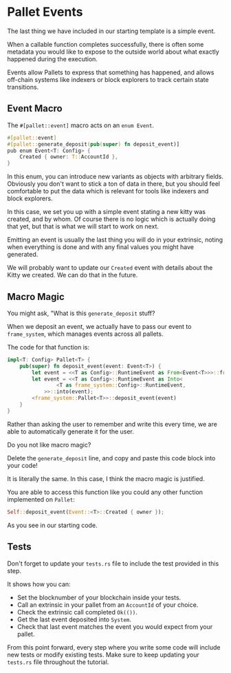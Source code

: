 # Pallet Events

The last thing we have included in our starting template is a simple event.

When a callable function completes successfully, there is often some metadata you would like to expose to the outside world about what exactly happened during the execution.

Events allow Pallets to express that something has happened, and allows off-chain systems like indexers or block explorers to track certain state transitions.

## Event Macro

The `#[pallet::event]` macro acts on an `enum Event`.

```rust
#[pallet::event]
#[pallet::generate_deposit(pub(super) fn deposit_event)]
pub enum Event<T: Config> {
	Created { owner: T::AccountId },
}
```

In this enum, you can introduce new variants as objects with arbitrary fields. Obviously you don't want to stick a ton of data in there, but you should feel comfortable to put the data which is relevant for tools like indexers and block explorers.

In this case, we set you up with a simple event stating a new kitty was created, and by whom. Of course there is no logic which is actually doing that yet, but that is what we will start to work on next.

Emitting an event is usually the last thing you will do in your extrinsic, noting when everything is done and with any final values you might have generated.

We will probably want to update our `Created` event with details about the Kitty we created. We can do that in the future.

## Macro Magic

You might ask, "What is this `generate_deposit` stuff?

When we deposit an event, we actually have to pass our event to `frame_system`, which manages events across all pallets.

The code for that function is:

```rust
impl<T: Config> Pallet<T> {
	pub(super) fn deposit_event(event: Event<T>) {
		let event = <<T as Config>::RuntimeEvent as From<Event<T>>>::from(event);
		let event = <<T as Config>::RuntimeEvent as Into<
				<T as frame_system::Config>::RuntimeEvent,
			>>::into(event);
		<frame_system::Pallet<T>>::deposit_event(event)
	}
}
```

Rather than asking the user to remember and write this every time, we are able to automatically generate it for the user.

Do you not like macro magic?

Delete the `generate_deposit` line, and copy and paste this code block into your code!

It is literally the same. In this case, I think the macro magic is justified.

You are able to access this function like you could any other function implemented on `Pallet`:

```rust
Self::deposit_event(Event::<T>::Created { owner });
```

As you see in our starting code.

## Tests

Don't forget to update your `tests.rs` file to include the test provided in this step.

It shows how you can:

- Set the blocknumber of your blockchain inside your tests.
- Call an extrinsic in your pallet from an `AccountId` of your choice.
- Check the extrinsic call completed `Ok(())`.
- Get the last event deposited into `System`.
- Check that last event matches the event you would expect from your pallet.

From this point forward, every step where you write some code will include new tests or modify existing tests.
Make sure to keep updating your `tests.rs` file throughout the tutorial.
